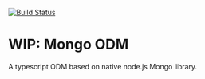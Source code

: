 [![Build Status](https://travis-ci.org/doublemcz/mongo-odm.svg?branch=master)](https://travis-ci.org/doublemcz/mongo-odm)

# WIP: Mongo ODM

A typescript ODM based on native node.js Mongo library.
